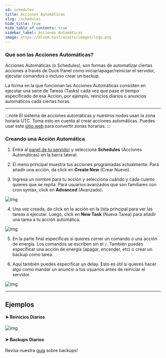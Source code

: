 ```yaml
---
id: schedules
title: Acciones Automáticas
slug: /schedules
hide_title: true
hide_table_of_contents: true
sidebar_label: Acciones Automáticas
image: https://bloom.host/assets/images/logo.png
---
```



### Qué son las Acciones Automáticas?

Acciones Automáticas (o Schedules), son formas de automatizar ciertas acciones a través de  Duck Panel como 
iniciar/apagar/reiniciar el servidor, ejecutar comandos o incluso crear un backup.

La forma en la que funcionan las Acciones Automáticas consisten en ejecutar una serie de Tareas (Tasks) cada vez que pase
el tiempo especificado de esa Acción, por ejemplo, reinicios diarios o anuncios automáticos cada ciertas horas.

---
:::note
El sistema de acciones automáticas y nuestros nodos usan la zona horaria UTC. Toma esto en cuenta al crear acciones 
automáticas. Puedes usar este [sitio web](https://www.timeanddate.com/worldclock/converter.html) para convertir zonas horarias. 
:::

### Creando una Acción Automática

1. Entra al [panel de tu servidor](https://mc.bloom.host/) y selecciona **Schedules** (Acciones Automáticas) en la barra lateral.

2. El menú principal muestra tus acciones programadas actualmente. Para añadir una acción, da click en **Create New** (Crear Nuevo).
 
3. Ingresa un nombre para tu acción y selecciona cuándo y cada cuánto quieres que se repita. Para usuarios avanzados que
son familiares con cron syntax, click en **Advanced** (Avanzado).

![img](/imgs/using_the_panel/schedules/1.png)

4. Una vez creada, da click en la acción en la lista principal para ver las tareas a ejecutar. Luego, click en **New Task**
   (Nueva Tarea) para añadir una tarea a tu acción automática.

![img](/imgs/using_the_panel/schedules/2.png)

5. En la parte final especificas si quieres correr un comando o una acción de energía. Los comandos se escriben sin el `/`.
También puedes especificar una acción de energía (apagar, encender, etc) o crear un backup como tarea.

6. Aquí también puedes especificar un delay. Esto es útil si quieres hacer algo como mandar un anuncio a tus usuarios
antes de reiniciar el servidor.

![img](/imgs/using_the_panel/schedules/3.png)

---

## Ejemplos

#### ➤ Reinicios Diarios

![img](/imgs/using_the_panel/schedules/4.png)

#### ➤ Backups Diarios
Revisa nuestra [guía](backups.md) sobre backups!
